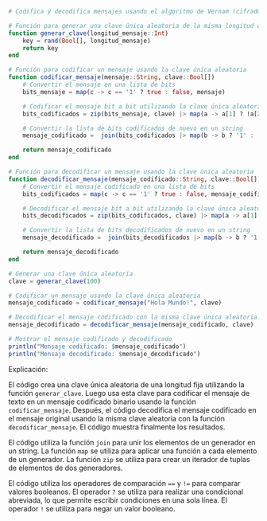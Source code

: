 ```julia
# Codifica y decodifica mensajes usando el algoritmo de Vernam (cifrado de una sola vez)

# Función para generar una clave única aleatoria de la misma longitud que el mensaje
function generar_clave(longitud_mensaje::Int)
    key = rand(Bool[], longitud_mensaje)
    return key
end

# Función para codificar un mensaje usando la clave única aleatoria
function codificar_mensaje(mensaje::String, clave::Bool[])
    # Convertir el mensaje en una lista de bits
    bits_mensaje = map(c -> c == '1' ? true : false, mensaje)

    # Codificar el mensaje bit a bit utilizando la clave única aleatoria
    bits_codificados = zip(bits_mensaje, clave) |> map(a -> a[1] ? !a[2] : a[2])

    # Convertir la lista de bits codificados de nuevo en un string
    mensaje_codificado =  join(bits_codificados |> map(b -> b ? '1' : '0'))

    return mensaje_codificado
end

# Función para decodificar un mensaje usando la clave única aleatoria
function decodificar_mensaje(mensaje_codificado::String, clave::Bool[])
    # Convertir el mensaje codificado en una lista de bits
    bits_codificados = map(c -> c == '1' ? true : false, mensaje_codificado)

    # Decodificar el mensaje bit a bit utilizando la clave única aleatoria
    bits_decodificados = zip(bits_codificados, clave) |> map(a -> a[1] ? !a[2] : a[2])

    # Convertir la lista de bits decodificados de nuevo en un string
    mensaje_decodificado =  join(bits_decodificados |> map(b -> b ? '1' : '0'))

    return mensaje_decodificado
end

# Generar una clave única aleatoria
clave = generar_clave(100)

# Codificar un mensaje usando la clave única aleatoria
mensaje_codificado = codificar_mensaje("Hola Mundo!", clave)

# Decodificar el mensaje codificado con la misma clave única aleatoria
mensaje_decodificado = decodificar_mensaje(mensaje_codificado, clave)

# Mostrar el mensaje codificado y decodificado
println("Mensaje codificado: $mensaje_codificado")
println("Mensaje decodificado: $mensaje_decodificado")
```

Explicación:

El código crea una clave única aleatoria de una longitud fija utilizando la función `generar_clave`. Luego usa esta clave para codificar el mensaje de texto en un mensaje codificado binario usando la función `codificar_mensaje`. Después, el código decodifica el mensaje codificado en el mensaje original usando la misma clave aleatoria con la función `decodificar_mensaje`. El código muestra finalmente los resultados.

El código utiliza la función `join` para unir los elementos de un generador en un string. La función `map` se utiliza para aplicar una función a cada elemento de un generador. La función `zip` se utiliza para crear un iterador de tuplas de elementos de dos generadores.

El código utiliza los operadores de comparación `==` y `!=` para comparar valores booleanos. El operador `?` se utiliza para realizar una condicional abreviada, lo que permite escribir condiciones en una sola línea. El operador `!` se utiliza para negar un valor booleano.